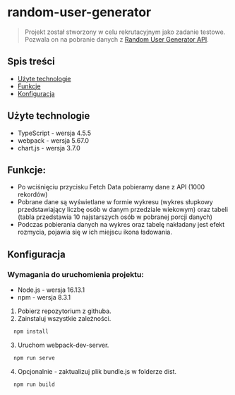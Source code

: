 # random-user-generator

> Projekt został stworzony w celu rekrutacyjnym jako zadanie testowe. Pozwala on na pobranie danych z [Random User Generator API](https://randomuser.me/).

## Spis treści

- [Użyte technologie](#użyte-technologie)
- [Funkcje](#funkcje)
- [Konfiguracja](#konfiguracja)

## Użyte technologie

- TypeScript - wersja 4.5.5
- webpack - wersja 5.67.0
- chart.js - wersja 3.7.0

## Funkcje:

- Po wciśnięciu przycisku Fetch Data pobieramy dane z API (1000 rekordów)
- Pobrane dane są wyświetlane w formie wykresu (wykres słupkowy przedstawiający liczbę osób w danym przedziale wiekowym) oraz tabeli (tabla przedstawia 10 najstarszych osób w pobranej porcji danych)
- Podczas pobierania danych na wykres oraz tabelę nakładany jest efekt rozmycia, pojawia się w ich miejscu ikona ładowania.

## Konfiguracja

### Wymagania do uruchomienia projektu:

- Node.js - wersja 16.13.1
- npm - wersja 8.3.1

1. Pobierz repozytorium z githuba.
2. Zainstaluj wszystkie zależności.

```bash
  npm install
```

3. Uruchom webpack-dev-server.

```bash
  npm run serve
```

4. Opcjonalnie - zaktualizuj plik bundle.js w folderze dist.

```bash
  npm run build
```
